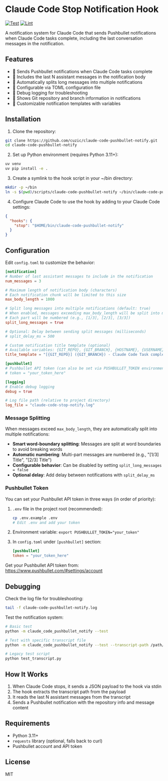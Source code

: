# Claude Code Stop Notification Hook

[![Test](https://github.com/cuzic/claude-code-pushbullet-notify/actions/workflows/test.yml/badge.svg)](https://github.com/cuzic/claude-code-pushbullet-notify/actions/workflows/test.yml)
[![Lint](https://github.com/cuzic/claude-code-pushbullet-notify/actions/workflows/lint.yml/badge.svg)](https://github.com/cuzic/claude-code-pushbullet-notify/actions/workflows/lint.yml)

A notification system for Claude Code that sends Pushbullet notifications when Claude Code tasks complete, including the last conversation messages in the notification.

## Features

- 🔔 Sends Pushbullet notifications when Claude Code tasks complete
- 💬 Includes the last N assistant messages in the notification body
- 📧 Automatically splits long messages into multiple notifications
- 🔧 Configurable via TOML configuration file
- 📝 Debug logging for troubleshooting
- 🌳 Shows Git repository and branch information in notifications
- 🎨 Customizable notification templates with variables

## Installation

1. Clone the repository:
```bash
git clone https://github.com/cuzic/claude-code-pushbullet-notify.git
cd claude-code-pushbullet-notify
```

2. Set up Python environment (requires Python 3.11+):
```bash
uv venv
uv pip install -e .
```

3. Create a symlink to the hook script in your ~/bin directory:
```bash
mkdir -p ~/bin
ln -s $(pwd)/scripts/claude-code-pushbullet-notify ~/bin/claude-code-pushbullet-notify
```

4. Configure Claude Code to use the hook by adding to your Claude Code settings:
```json
{
  "hooks": {
    "stop": "$HOME/bin/claude-code-pushbullet-notify"
  }
}
```

## Configuration

Edit `config.toml` to customize the behavior:

```toml
[notification]
# Number of last assistant messages to include in the notification
num_messages = 3

# Maximum length of notification body (characters)
# Each notification chunk will be limited to this size
max_body_length = 1000

# Split long messages into multiple notifications (default: true)
# When enabled, messages exceeding max_body_length will be split into multiple parts
# Each part will be numbered (e.g., [1/3], [2/3], [3/3])
split_long_messages = true

# Optional: Delay between sending split messages (milliseconds)
# split_delay_ms = 500

# Custom notification title template (optional)
# Available variables: {GIT_REPO}, {GIT_BRANCH}, {HOSTNAME}, {USERNAME}, {CWD}, {CWD_BASENAME}, {TIMESTAMP}, {DATE}, {TIME}, {MSG0}-{MSG9}
title_template = "[{GIT_REPO}] ({GIT_BRANCH}) - Claude Code Task completed"

[pushbullet]
# Pushbullet API token (can also be set via PUSHBULLET_TOKEN environment variable)
# token = "your_token_here"

[logging]
# Enable debug logging
debug = true

# Log file path (relative to project directory)
log_file = "claude-code-stop-notify.log"
```

### Message Splitting

When messages exceed `max_body_length`, they are automatically split into multiple notifications:

- **Smart word-boundary splitting**: Messages are split at word boundaries to avoid breaking words
- **Automatic numbering**: Multi-part messages are numbered (e.g., "[1/3] Title", "[2/3] Title")
- **Configurable behavior**: Can be disabled by setting `split_long_messages = false`
- **Optional delay**: Add delay between notifications with `split_delay_ms`

### Pushbullet Token

You can set your Pushbullet API token in three ways (in order of priority):

1. `.env` file in the project root (recommended):
   ```bash
   cp .env.example .env
   # Edit .env and add your token
   ```

2. Environment variable: `export PUSHBULLET_TOKEN="your_token"`

3. In `config.toml` under `[pushbullet]` section:
   ```toml
   [pushbullet]
   token = "your_token_here"
   ```

Get your Pushbullet API token from: https://www.pushbullet.com/#settings/account

## Debugging

Check the log file for troubleshooting:
```bash
tail -f claude-code-pushbullet-notify.log
```

Test the notification system:
```bash
# Basic test
python -m claude_code_pushbullet_notify --test

# Test with specific transcript file
python -m claude_code_pushbullet_notify --test --transcript-path /path/to/transcript.jsonl

# Legacy test script
python test_transcript.py
```

## How It Works

1. When Claude Code stops, it sends a JSON payload to the hook via stdin
2. The hook extracts the transcript path from the payload
3. It reads the last N assistant messages from the transcript
4. Sends a Pushbullet notification with the repository info and message content

## Requirements

- Python 3.11+
- `requests` library (optional, falls back to curl)
- Pushbullet account and API token

## License

MIT